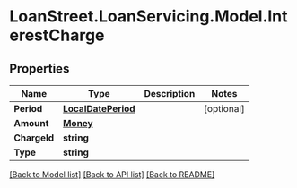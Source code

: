 # LoanStreet.LoanServicing.Model.InterestCharge
## Properties

Name | Type | Description | Notes
------------ | ------------- | ------------- | -------------
**Period** | [**LocalDatePeriod**](LocalDatePeriod.md) |  | [optional] 
**Amount** | [**Money**](Money.md) |  | 
**ChargeId** | **string** |  | 
**Type** | **string** |  | 

[[Back to Model list]](../README.md#documentation-for-models) [[Back to API list]](../README.md#documentation-for-api-endpoints) [[Back to README]](../README.md)

